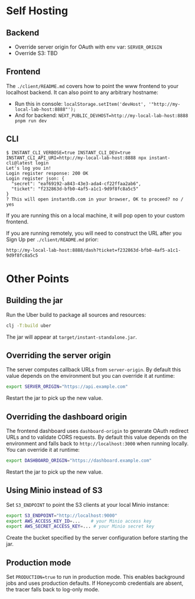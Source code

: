 # Self Hosting

## Backend

- Override server origin for OAuth with env var: `SERVER_ORIGIN`
- Override S3: TBD

## Frontend

The `./client/README.md` covers how to point the www frontend to your localhost backend. It can also point to any arbitrary hostname:

- Run this in console: `localStorage.setItem('devHost', '"http://my-local-lab-host:8888"');`
- And for backend: `NEXT_PUBLIC_DEVHOST=http://my-local-lab-host:8888 pnpm run dev`

## CLI

```
$ INSTANT_CLI_VERBOSE=true INSTANT_CLI_DEV=true INSTANT_CLI_API_URI=http://my-local-lab-host:8888 npx instant-cli@latest login
Let's log you in!
Login register response: 200 OK
Login register json: {
  "secret": "eaf69192-a843-43e3-ada4-cf22ffaa2ab6",
  "ticket": "f232863d-bfb0-4af5-a1c1-9d9f8fc8a5c5"
}
? This will open instantdb.com in your browser, OK to proceed? no / yes
```

If you are running this on a local machine, it will pop open to your custom frontend.

If you are running remotely, you will need to construct the URL after you Sign Up per `./client/README.md` prior:

```
http://my-local-lab-host:8888/dash?ticket=f232863d-bfb0-4af5-a1c1-9d9f8fc8a5c5
```

# Other Points

## Building the jar

Run the Uber build to package all sources and resources:

```sh
clj -T:build uber
```

The jar will appear at `target/instant-standalone.jar`.

## Overriding the server origin

The server computes callback URLs from `server-origin`. By default this value depends on the environment but you can override it at runtime:

```bash
export SERVER_ORIGIN="https://api.example.com"
```

Restart the jar to pick up the new value.

## Overriding the dashboard origin

The frontend dashboard uses `dashboard-origin` to generate OAuth redirect URLs
and to validate CORS requests. By default this value depends on the environment
and falls back to `http://localhost:3000` when running locally. You can override
it at runtime:

```bash
export DASHBOARD_ORIGIN="https://dashboard.example.com"
```

Restart the jar to pick up the new value.

## Using Minio instead of S3

Set `S3_ENDPOINT` to point the S3 clients at your local Minio instance:

```bash
export S3_ENDPOINT="http://localhost:9000"
export AWS_ACCESS_KEY_ID=...    # your Minio access key
export AWS_SECRET_ACCESS_KEY=... # your Minio secret key
```

Create the bucket specified by the server configuration before starting the jar.

## Production mode

Set `PRODUCTION=true` to run in production mode. This enables background jobs and uses production defaults. If Honeycomb credentials are absent, the tracer falls back to log-only mode.

